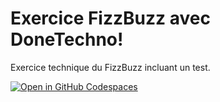 # Exercice FizzBuzz avec DoneTechno!
Exercice technique du FizzBuzz incluant un test.

[![Open in GitHub Codespaces](https://github.com/codespaces/badge.svg)](https://github.com/codespaces/new?hide_repo_select=true&ref=develop&repo=530769236&machine=standardLinux8gb&devcontainer_path=.devcontainer%2Fdevcontainer.json&location=EastUs)
